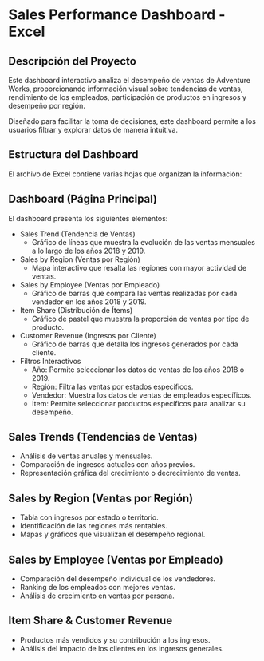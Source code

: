# Sales Performance Dashboard - Excel

## Descripción del Proyecto
Este dashboard interactivo analiza el desempeño de ventas de Adventure Works, proporcionando información visual sobre tendencias de ventas, rendimiento de los empleados, participación de productos en ingresos y desempeño por región.

Diseñado para facilitar la toma de decisiones, este dashboard permite a los usuarios filtrar y explorar datos de manera intuitiva.

## Estructura del Dashboard
El archivo de Excel contiene varias hojas que organizan la información:

## Dashboard (Página Principal)
El dashboard presenta los siguientes elementos:
- Sales Trend (Tendencia de Ventas)
	- Gráfico de líneas que muestra la evolución de las ventas mensuales a lo largo de los años 2018 y 2019.
- Sales by Region (Ventas por Región)
	- Mapa interactivo que resalta las regiones con mayor actividad de ventas.
- Sales by Employee (Ventas por Empleado)
	- Gráfico de barras que compara las ventas realizadas por cada vendedor en los años 2018 y 2019.
- Item Share (Distribución de Ítems)
	- Gráfico de pastel que muestra la proporción de ventas por tipo de producto.
- Customer Revenue (Ingresos por Cliente)
	- Gráfico de barras que detalla los ingresos generados por cada cliente.
- Filtros Interactivos
	- Año: Permite seleccionar los datos de ventas de los años 2018 o 2019.
	- Región: Filtra las ventas por estados específicos.
	- Vendedor: Muestra los datos de ventas de empleados específicos.
	- Ítem: Permite seleccionar productos específicos para analizar su desempeño.

## Sales Trends (Tendencias de Ventas)
- Análisis de ventas anuales y mensuales.
- Comparación de ingresos actuales con años previos.
- Representación gráfica del crecimiento o decrecimiento de ventas.

## Sales by Region (Ventas por Región)
- Tabla con ingresos por estado o territorio.
- Identificación de las regiones más rentables.
- Mapas y gráficos que visualizan el desempeño regional.

## Sales by Employee (Ventas por Empleado)
- Comparación del desempeño individual de los vendedores.
- Ranking de los empleados con mejores ventas.
- Análisis de crecimiento en ventas por persona.

## Item Share & Customer Revenue
- Productos más vendidos y su contribución a los ingresos.
- Análisis del impacto de los clientes en los ingresos generales.
